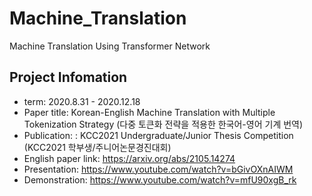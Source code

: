 # Machine_Translation
Machine Translation Using Transformer Network

## Project Infomation
- term: 2020.8.31 - 2020.12.18
- Paper title: Korean-English Machine Translation with Multiple Tokenization Strategy (다중 토큰화 전략을 적용한 한국어-영어 기계 번역)
- Publication: : KCC2021 Undergraduate/Junior Thesis Competition (KCC2021 학부생/주니어논문경진대회)
- English paper link: https://arxiv.org/abs/2105.14274
- Presentation: https://www.youtube.com/watch?v=bGivOXnAIWM
- Demonstration: https://www.youtube.com/watch?v=mfU90xgB_rk
